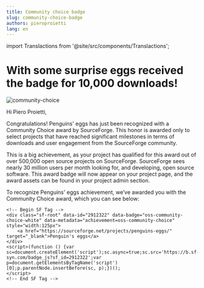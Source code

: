 ```yaml
---
title: Community choice badge
slug: community-choice-badge
authors: pieroproietti
lang: en
---
```

import Translactions from '@site/src/components/Translactions';

<Translactions />


# With some surprise eggs received the badge for **10,000** downloads!

![community-choice](/img/blog/2022-10-18/oss-community-choice-black.svg)


Hi Piero Proietti,

Congratulations! Penguins' eggs has just been recognized with a Community Choice award by SourceForge. This honor is awarded only to select projects that have reached significant milestones in terms of downloads and user engagement from the SourceForge community.

This is a big achievement, as your project has qualified for this award out of over 500,000 open source projects on SourceForge. SourceForge sees nearly 30 million users per month looking for, and developing, open source software. This award badge will now appear on your project page, and the award assets can be found in your project admin section.

To recognize Penguins' eggs achievement, we’ve awarded you with the Community Choice award, which you can see below:

```
<!-- Begin SF Tag -->
<div class="sf-root" data-id="2912322" data-badge="oss-community-choice-white" data-metadata="achievement=oss-community-choice" style="width:125px">
    <a href="https://sourceforge.net/projects/penguins-eggs/" target="_blank">Penguin's eggs</a>
</div>
<script>(function () {var sc=document.createElement('script');sc.async=true;sc.src='https://b.sf-syn.com/badge_js?sf_id=2912322';var p=document.getElementsByTagName('script')[0];p.parentNode.insertBefore(sc, p);})();
</script>
<!-- End SF Tag -->
```
